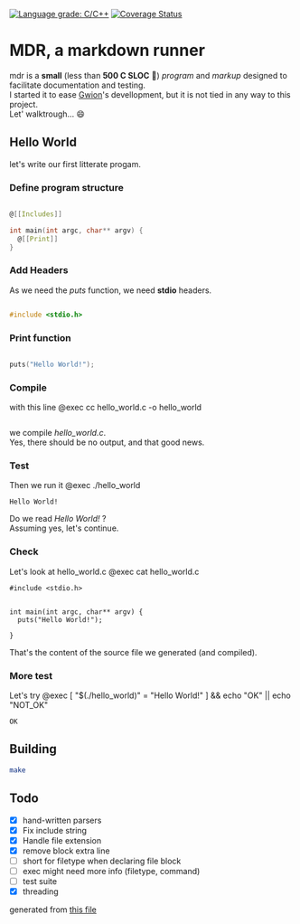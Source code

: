 [![Language grade: C/C++](https://img.shields.io/lgtm/grade/cpp/g/fennecdjay/mdr.svg?logo=lgtm&logoWidth=18)](https://lgtm.com/projects/g/fennecdjay/mdr/context:cpp)
[![Coverage Status](https://coveralls.io/repos/github/fennecdjay/mdr/badge.svg)](https://coveralls.io/github/fennecdjay/mdr)
# MDR, a markdown runner

mdr is a **small** (less than **500 C SLOC** :champagne:) *program* and *markup*
designed to facilitate documentation and testing.  
I started it to ease [Gwion](https://github.com/fennecdjay/gwion)'s devellopment,
but it is not tied in any way to this project.  
Let' walktrough... :smile:
## Hello World
let's write our first litterate progam.

### Define program structure
``` .c

@[[Includes]]

int main(int argc, char** argv) {
  @[[Print]]
}
```

### Add Headers
As we need the *puts* function, we need **stdio** headers.
``` .c

#include <stdio.h>
```

### Print function
``` .c

puts("Hello World!");
```

### Compile
with this line @exec cc hello_world.c -o hello_world

```
```

we compile *hello_world.c*.  
Yes, there should be no output, and that good news.
### Test

Then we run it @exec ./hello_world

```
Hello World!
```
Do we read *Hello World!* ?  
Assuming yes, let's continue.

### Check
Let's look at hello_world.c @exec cat hello_world.c
```
#include <stdio.h>


int main(int argc, char** argv) {
  puts("Hello World!");

}
```
That's the content of the source file we generated (and compiled).

### More test
Let's try @exec [ "$(./hello_world)" = "Hello World!" ] && echo "OK" || echo "NOT_OK"
```
OK
```

## Building
``` sh
make
```

## Todo
  * [x] hand-written parsers
  * [x] Fix include string
  * [x] Handle file extension
  * [x] remove block extra line
  * [ ] short for filetype when declaring file block
  * [ ] exec might need more info (filetype, command)
  * [ ] test suite
  * [x] threading

generated from [this file](https://github.com/fennecdjay/mdr/blob/master/README.mdr)
